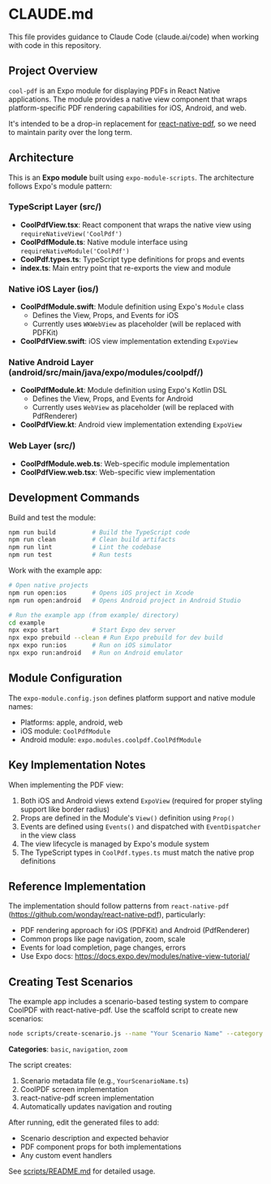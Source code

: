 # CLAUDE.md

This file provides guidance to Claude Code (claude.ai/code) when working with code in this repository.

## Project Overview

`cool-pdf` is an Expo module for displaying PDFs in React Native applications. The module provides a native view component that wraps platform-specific PDF rendering capabilities for iOS, Android, and web.

It's intended to be a drop-in replacement for [react-native-pdf](https://github.com/wonday/react-native-pdf/), so we need to maintain parity over the long term.

## Architecture

This is an **Expo module** built using `expo-module-scripts`. The architecture follows Expo's module pattern:

### TypeScript Layer (src/)
- **CoolPdfView.tsx**: React component that wraps the native view using `requireNativeView('CoolPdf')`
- **CoolPdfModule.ts**: Native module interface using `requireNativeModule('CoolPdf')`
- **CoolPdf.types.ts**: TypeScript type definitions for props and events
- **index.ts**: Main entry point that re-exports the view and module

### Native iOS Layer (ios/)
- **CoolPdfModule.swift**: Module definition using Expo's `Module` class
  - Defines the View, Props, and Events for iOS
  - Currently uses `WKWebView` as placeholder (will be replaced with PDFKit)
- **CoolPdfView.swift**: iOS view implementation extending `ExpoView`

### Native Android Layer (android/src/main/java/expo/modules/coolpdf/)
- **CoolPdfModule.kt**: Module definition using Expo's Kotlin DSL
  - Defines the View, Props, and Events for Android
  - Currently uses `WebView` as placeholder (will be replaced with PdfRenderer)
- **CoolPdfView.kt**: Android view implementation extending `ExpoView`

### Web Layer (src/)
- **CoolPdfModule.web.ts**: Web-specific module implementation
- **CoolPdfView.web.tsx**: Web-specific view implementation

## Development Commands

Build and test the module:
```bash
npm run build          # Build the TypeScript code
npm run clean          # Clean build artifacts
npm run lint           # Lint the codebase
npm run test           # Run tests
```

Work with the example app:
```bash
# Open native projects
npm run open:ios       # Opens iOS project in Xcode
npm run open:android   # Opens Android project in Android Studio

# Run the example app (from example/ directory)
cd example
npx expo start         # Start Expo dev server
npx expo prebuild --clean # Run Expo prebuild for dev build
npx expo run:ios       # Run on iOS simulator
npx expo run:android   # Run on Android emulator
```

## Module Configuration

The `expo-module.config.json` defines platform support and native module names:
- Platforms: apple, android, web
- iOS module: `CoolPdfModule`
- Android module: `expo.modules.coolpdf.CoolPdfModule`

## Key Implementation Notes

When implementing the PDF view:
1. Both iOS and Android views extend `ExpoView` (required for proper styling support like border radius)
2. Props are defined in the Module's `View()` definition using `Prop()`
3. Events are defined using `Events()` and dispatched with `EventDispatcher` in the view class
4. The view lifecycle is managed by Expo's module system
5. The TypeScript types in `CoolPdf.types.ts` must match the native prop definitions

## Reference Implementation

The implementation should follow patterns from `react-native-pdf` (https://github.com/wonday/react-native-pdf), particularly:
- PDF rendering approach for iOS (PDFKit) and Android (PdfRenderer)
- Common props like page navigation, zoom, scale
- Events for load completion, page changes, errors
- Use Expo docs: https://docs.expo.dev/modules/native-view-tutorial/

## Creating Test Scenarios

The example app includes a scenario-based testing system to compare CoolPDF with react-native-pdf. Use the scaffold script to create new scenarios:

```bash
node scripts/create-scenario.js --name "Your Scenario Name" --category basic --id your-scenario-id
```

**Categories**: `basic`, `navigation`, `zoom`

The script creates:
1. Scenario metadata file (e.g., `YourScenarioName.ts`)
2. CoolPDF screen implementation
3. react-native-pdf screen implementation
4. Automatically updates navigation and routing

After running, edit the generated files to add:
- Scenario description and expected behavior
- PDF component props for both implementations
- Any custom event handlers

See [scripts/README.md](scripts/README.md) for detailed usage.
